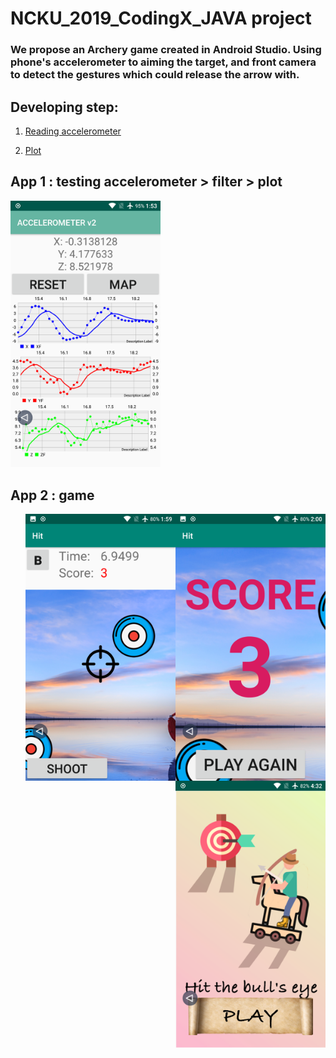 # NCKU_2019_CodingX_JAVA project


### We propose an Archery game created in Android Studio. Using phone's accelerometer to aiming the target, and front camera to detect the gestures which could release the arrow with.


## Developing step:

1. [Reading accelerometer](https://developer.android.com/guide/topics/sensors/sensors_overview)

2. [Plot](https://github.com/PhilJay/MPAndroidChart)

## App 1 : testing accelerometer > filter > plot

<img src="https://raw.githubusercontent.com/tony92151/NCKU_2019_CodingX/master/02_java/project/image/plotApp.png" width="240"/>

## App 2 : game

<img src="https://raw.githubusercontent.com/tony92151/NCKU_2019_CodingX/master/02_java/project/image/screen3.png" align="right" width="240"/>
<img src="https://raw.githubusercontent.com/tony92151/NCKU_2019_CodingX/master/02_java/project/image/screen2.png" align="right" width="240"/>
<img src="https://raw.githubusercontent.com/tony92151/NCKU_2019_CodingX/master/02_java/project/image/screen1.png" align="right" width="240"/>

